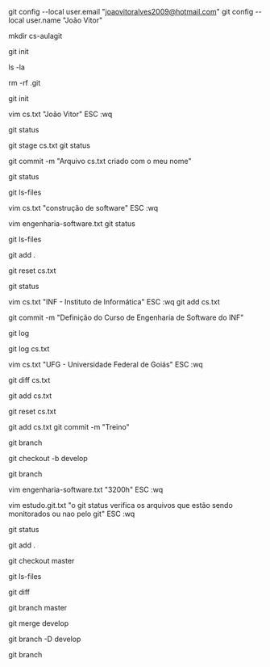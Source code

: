 git config --local user.email "joaovitoralves2009@hotmail.com"
git config --local user.name "João Vitor"

mkdir cs-aulagit

git init

ls -la

rm -rf .git

git init

vim cs.txt
	"João Vitor"
	ESC
	:wq
	
git status

git stage cs.txt
git status

git commit -m "Arquivo cs.txt criado com o meu nome"

git status

git ls-files

vim cs.txt
	"construção de software"
	ESC
	:wq
	
vim engenharia-software.txt
git status

git ls-files

git add .

git reset cs.txt

git status

vim cs.txt
	"INF - Instituto de Informática"
	ESC
	:wq
git add cs.txt

git commit -m "Definição do Curso de Engenharia de Software do INF"

git log

git log cs.txt

vim cs.txt
	"UFG - Universidade Federal de Goiás"
	ESC
	:wq

git diff cs.txt

git add cs.txt

git reset cs.txt

git add cs.txt
git commit -m "Treino"

git branch

git checkout -b develop

git branch

vim engenharia-software.txt
	"3200h"
	ESC
	:wq

vim estudo.git.txt
	"o git status verifica os arquivos que estão sendo monitorados ou nao pelo git"
	ESC
	:wq
	
git status

git add .

git checkout master

git ls-files

git diff

git branch master

git merge develop

git branch -D develop

git branch
